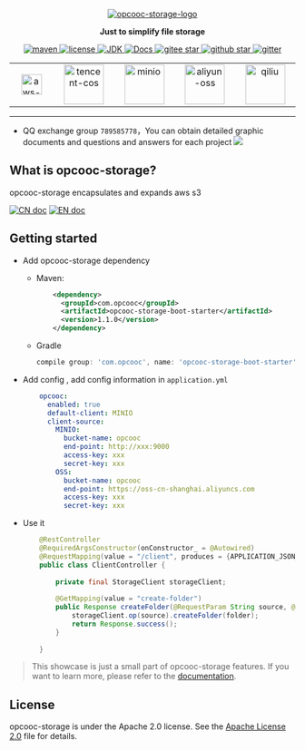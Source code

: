 <p align="center">
  <a href="https://github.com/opcooc/opcooc-storage">
   <img alt="opcooc-storage-logo" src="https://gitee.com/opcooc/opcooc-storage/raw/master/doc/img/opcooc-storage.png">
  </a>
</p>

<p align="center">
  <strong>Just to simplify file storage</strong>
</p>

<p align="center">
	<a target="_blank" href="https://search.maven.org/search?q=g:com.opcooc%20AND%20a:opcooc-storage">
		<img alt='maven' src="https://img.shields.io/maven-central/v/com.opcooc/opcooc-storage" />
	</a>
	<a target="_blank" href="https://www.apache.org/licenses/LICENSE-2.0.html">
		<img alt='license' src="https://img.shields.io/badge/license-Apache%202-4EB1BA.svg?style=square" />
	</a>
	<a target="_blank" href="https://www.oracle.com/technetwork/java/javase/downloads/index.html">
		<img alt='JDK' src="https://img.shields.io/badge/JDK-1.8+-green.svg" />
	</a>
	<a target="_blank" href="https://github.com/opcooc/opcooc-storage/wiki" title="参考文档">
		<img alt='Docs' src="https://img.shields.io/badge/Docs-latest-blueviolet.svg" />
	</a>
	<a target="_blank" href='https://gitee.com/opcooc/opcooc-storage/stargazers'>
	  <img alt='gitee star' src='https://gitee.com/opcooc/opcooc-storage/badge/star.svg?theme=white'/>
	</a>
	<a target="_blank" href='https://github.com/opcooc/opcooc-storage'>
		<img alt="github star" src="https://img.shields.io/github/stars/opcooc/opcooc-storage?style=social"/>
	</a>
	<a target="_blank" href='https://gitter.im/opcooc/opcooc-storage?utm_source=badge&utm_medium=badge&utm_campaign=pr-badge'>
		<img alt="gitter" src="https://img.shields.io/gitter/room/opcooc/opcooc-storage"/>
	</a>

</p>

<div style="text-align: center;">
    <table>
        <tr>
            <td align="center" width="200"><img src="https://gitee.com/opcooc/opcooc-storage/raw/master/doc/img/aws-s3.png" width="36" alt="aws-s3"/></td>
            <td align="center" width="200"><img src="https://gitee.com/opcooc/opcooc-storage/raw/master/doc/img/tencent-cos.png" width="70" alt="tencent-cos"/></td>
            <td align="center" width="200"><img src="https://gitee.com/opcooc/opcooc-storage/raw/master/doc/img/minio.png" width="70" alt="minio"/></td>
            <td align="center" width="200"><img src="https://gitee.com/opcooc/opcooc-storage/raw/master/doc/img/aliyun-oss.png" width="70" alt="aliyun-oss"/></td>
            <td align="center" width="200"><img src="https://gitee.com/opcooc/opcooc-storage/raw/master/doc/img/qiliu.png" width="70" alt="qiliu"/></td>
        </tr>
    </table>
</div>

-------------------------------------------------------------------------------

- QQ exchange group `789585778`，You can obtain detailed graphic documents and questions and answers for each project 
[![](http://pub.idqqimg.com/wpa/images/group.png)](https://jq.qq.com/?_wv=1027&k=iRannIfW)

## What is opcooc-storage?

opcooc-storage encapsulates and expands aws s3

[![CN doc](https://img.shields.io/badge/文档-中文版-blue.svg)](README_zh_CN.md)
[![EN doc](https://img.shields.io/badge/document-English-blue.svg)](README.md)

## Getting started

-   Add opcooc-storage dependency
    -   Maven:
        ```xml
            <dependency>
              <groupId>com.opcooc</groupId>
              <artifactId>opcooc-storage-boot-starter</artifactId>
              <version>1.1.0</version>
            </dependency>
        ```
    -   Gradle
        ```groovy
        compile group: 'com.opcooc', name: 'opcooc-storage-boot-starter', version: '1.1.0'
        ```

- Add config , add config  information in `application.yml`

    ```yaml
        opcooc:
          enabled: true
          default-client: MINIO
          client-source:
            MINIO:
              bucket-name: opcooc
              end-point: http://xxx:9000
              access-key: xxx
              secret-key: xxx
            OSS:
              bucket-name: opcooc
              end-point: https://oss-cn-shanghai.aliyuncs.com
              access-key: xxx
              secret-key: xxx
    ```

-   Use it
    ```java
        @RestController
        @RequiredArgsConstructor(onConstructor_ = @Autowired)
        @RequestMapping(value = "/client", produces = {APPLICATION_JSON_VALUE})
        public class ClientController {
        
            private final StorageClient storageClient;
        
            @GetMapping(value = "create-folder")
            public Response createFolder(@RequestParam String source, @RequestParam String folder) {
                storageClient.op(source).createFolder(folder);
                return Response.success();
            }
        
        }
    ```

> This showcase is just a small part of opcooc-storage features. If you want to learn more, please refer to the [documentation](http://storage.opcooc.com).

## License

opcooc-storage is under the Apache 2.0 license. See the [Apache License 2.0](http://www.apache.org/licenses/LICENSE-2.0) file for details.

